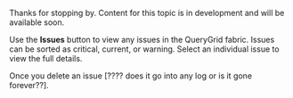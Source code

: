 
Thanks for stopping by. Content for this topic is in development and will be available soon.

Use the **Issues** button to view any issues in the QueryGrid fabric. Issues can be sorted as critical, current, or warning. Select an individual issue to view the full details.

Once you delete an issue [???? does it go into any log or is it gone forever??].

